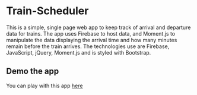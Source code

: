 # Train-Scheduler

 This is a simple, single page web app to keep track of arrival and departure data for trains. The app uses Firebase to host data, and Moment.js to manipulate the data displaying the arrival time and how many minutes remain before the train arrives. The technologies use are Firebase, JavaScript, jQuery, Moment.js and is styled with Bootstrap.

 ## Demo the app
 You can play with this app [here](https://spencer-p-brown.github.io/Train-Scheduler/)
